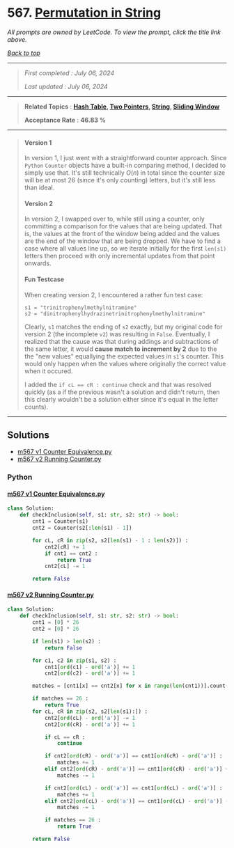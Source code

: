# 567. [Permutation in String](<https://leetcode.com/problems/permutation-in-string>)

*All prompts are owned by LeetCode. To view the prompt, click the title link above.*

*[Back to top](<../README.md>)*

------

> *First completed : July 06, 2024*
>
> *Last updated : July 06, 2024*

------

> **Related Topics** : **[Hash Table](<by_topic/Hash Table.md>), [Two Pointers](<by_topic/Two Pointers.md>), [String](<by_topic/String.md>), [Sliding Window](<by_topic/Sliding Window.md>)**
>
> **Acceptance Rate** : **46.83 %**

------

> 
> #### Version 1
> 
> In version 1, I just went with a straightforward counter approach. 
> Since `Python` `Counter` objects have a built-in comparing method, 
> I decided to simply use that. It's still technically $O(n)$ in total 
> since the counter size will be at most 26 (since it's only counting) 
> letters, but it's still less than ideal.
> 
> #### Version 2
> 
> In version 2, I swapped over to, while still using a counter, only 
> committing a comparison for the values that are being updated. That is,
> the values at the front of the window being added and the values
> are the end of the window that are being dropped. We have to find a case 
> where all values line up, so we iterate initially for the first `len(s1)` 
> letters then proceed with only incremental updates from that point onwards.
> 
> 
> #### Fun Testcase
> 
> When creating version 2, I encountered a rather fun test case:
> ```
> s1 = "trinitrophenylmethylnitramine"
> s2 = "dinitrophenylhydrazinetrinitrophenylmethylnitramine"
> ```
> 
> Clearly, `s1` matches the ending of `s2` exactly, but my original 
> code for version 2 (the incomplete `v2`) was resulting in `False`. 
> Eventually, I realized that the cause was that during addings and 
> subtractions of the same letter, it would **cause match to increment by 2** 
> due to the the "new values" equallying the expected values in `s1`'s counter. 
> This would only happen when the values where originally the correct 
> value when it occured.
> 
> I added the `if cL == cR : continue` check and that was resolved quickly 
> (as a if the previous wasn't a solution and didn't return, then this clearly 
> wouldn't be a solution either since it's equal in the letter counts).

------

## Solutions

- [m567 v1 Counter Equivalence.py](<../my-submissions/m567 v1 Counter Equivalence.py>)
- [m567 v2 Running Counter.py](<../my-submissions/m567 v2 Running Counter.py>)
### Python
#### [m567 v1 Counter Equivalence.py](<../my-submissions/m567 v1 Counter Equivalence.py>)
```Python
class Solution:
    def checkInclusion(self, s1: str, s2: str) -> bool:
        cnt1 = Counter(s1)
        cnt2 = Counter(s2[:len(s1) - 1])

        for cL, cR in zip(s2, s2[len(s1) - 1 : len(s2)]) :
            cnt2[cR] += 1
            if cnt1 == cnt2 :
                return True
            cnt2[cL] -= 1

        return False
```

#### [m567 v2 Running Counter.py](<../my-submissions/m567 v2 Running Counter.py>)
```Python
class Solution:
    def checkInclusion(self, s1: str, s2: str) -> bool:
        cnt1 = [0] * 26
        cnt2 = [0] * 26

        if len(s1) > len(s2) :
            return False

        for c1, c2 in zip(s1, s2) :
            cnt1[ord(c1) - ord('a')] += 1
            cnt2[ord(c2) - ord('a')] += 1

        matches = [cnt1[x] == cnt2[x] for x in range(len(cnt1))].count(True)

        if matches == 26 :
            return True
        for cL, cR in zip(s2, s2[len(s1):]) :
            cnt2[ord(cL) - ord('a')] -= 1
            cnt2[ord(cR) - ord('a')] += 1

            if cL == cR :
                continue

            if cnt2[ord(cR) - ord('a')] == cnt1[ord(cR) - ord('a')] :
                matches += 1
            elif cnt2[ord(cR) - ord('a')] == cnt1[ord(cR) - ord('a')] + 1 :
                matches -= 1

            if cnt2[ord(cL) - ord('a')] == cnt1[ord(cL) - ord('a')] :
                matches += 1
            elif cnt2[ord(cL) - ord('a')] == cnt1[ord(cL) - ord('a')] - 1 :
                matches -= 1

            if matches == 26 :
                return True

        return False
```

